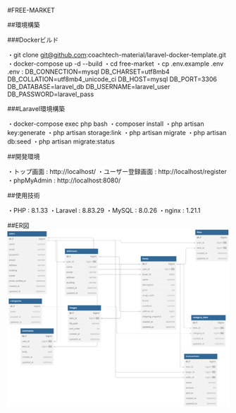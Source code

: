 #FREE-MARKET

##環境構築

###Dockerビルド

・git clone git@github.com:coachtech-material/laravel-docker-template.git
・docker-compose up -d --build
・cd free-market
・cp .env.example .env
   .env : DB_CONNECTION=mysql
          DB_CHARSET=utf8mb4
          DB_COLLATION=utf8mb4_unicode_ci
          DB_HOST=mysql
          DB_PORT=3306
          DB_DATABASE=laravel_db
          DB_USERNAME=laravel_user
          DB_PASSWORD=laravel_pass

###Laravel環境構築

・docker-compose exec php bash
・composer install
・php artisan key:generate
・php artisan storage:link
・php artisan migrate
・php artisan db:seed
・php artisan migrate:status

##開発環境

・トップ画面 : http://localhost/
・ユーザー登録画面 : http://localhost/register
・phpMyAdmin : http://localhost:8080/

##使用技術

・PHP : 8.1.33
・Laravel : 8.83.29
・MySQL : 8.0.26
・nginx : 1.21.1

##ER図
![ER 図](docs/er.svg)